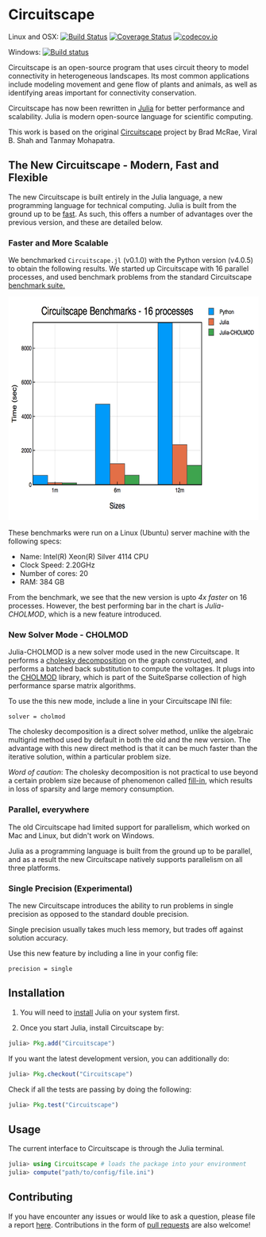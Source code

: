 # Circuitscape

Linux and OSX: [![Build Status](https://travis-ci.org/Circuitscape/Circuitscape.jl.svg?branch=master)](https://travis-ci.org/Circuitscape/Circuitscape.jl)
[![Coverage Status](https://coveralls.io/repos/github/Circuitscape/Circuitscape.jl/badge.svg?branch=master)](https://coveralls.io/github/Circuitscape/Circuitscape.jl?branch=master)
[![codecov.io](http://codecov.io/github/Circuitscape/Circuitscape.jl/coverage.svg?branch=master)](http://codecov.io/github/Circuitscape/Circuitscape.jl?branch=master)

Windows: [![Build status](https://ci.appveyor.com/api/projects/status/4a8u8985hq2mt569?svg=true)](https://ci.appveyor.com/project/ranjanan/circuitscape-jl)


Circuitscape is an open-source program that uses circuit theory to model connectivity 
in heterogeneous landscapes. Its most common applications include modeling movement and gene flow 
of plants and animals, as well as identifying areas important for connectivity conservation. 

Circuitscape has now been rewritten in [Julia](https://julialang.org) for better performance and scalability. Julia is modern open-source language for scientific computing. 

This work is based on the original [Circuitscape](https://github.com/Circuitscape/Circuitscape) project by Brad McRae, Viral B. Shah 
and Tanmay Mohapatra. 

## The New Circuitscape - Modern, Fast and Flexible

The new Circuitscape is built entirely in the Julia language, a new
programming language for technical computing. Julia is built from the
ground up to be [fast](http://julialang.org/benchmarks). As such, this offers a
number of advantages over the previous version, and these are detailed below.

### Faster and More Scalable

We benchmarked `Circuitscape.jl` (v0.1.0) with the Python version (v4.0.5) to obtain the
following results. We started up Circuitscape with 16 parallel processes,
and used benchmark problems from the standard Circuitscape 
[benchmark suite.](https://github.com/Circuitscape/BigTests)

<img src="/benchmark/benchmark.png" width=650 height=450>

These benchmarks were run on a Linux (Ubuntu) server machine with the following specs: 
* Name: Intel(R) Xeon(R) Silver 4114 CPU 
* Clock Speed: 2.20GHz
* Number of cores: 20  
* RAM: 384 GB

From the benchmark, we see that the new version is upto *4x faster*
on 16 processes. However, the best performing bar in the chart is 
_Julia-CHOLMOD_, which is a new feature introduced.

### New Solver Mode - CHOLMOD

Julia-CHOLMOD is a new solver mode used in the new Circuitscape. It performs a [cholesky
decomposition](https://en.wikipedia.org/wiki/Cholesky_decomposition) on the graph 
constructed, and performs a batched back substitution
to compute the voltages. It plugs into the 
[CHOLMOD](http://faculty.cse.tamu.edu/davis/suitesparse.html) library, 
which is part of the SuiteSparse collection of high performance sparse 
matrix algorithms.

To use the this new mode, include a line in your Circuitscape 
INI file:
```
solver = cholmod
```

The cholesky decomposition is a direct solver method, unlike the algebraic
multigrid method used by default in both the old and the new version.
The advantage with this new direct method is that it can be much faster than
the iterative solution, within a particular problem size. 

*Word of caution*: The cholesky decomposition is not practical
to use beyond a certain problem size because of phenomenon called
[fill-in](https://algowiki-project.org/en/Cholesky_method#Reordering_to_reduce_the_number_of_fill-in_elements), which results in loss of sparsity and large memory consumption.

### Parallel, everywhere 

The old Circuitscape had limited support for parallelism, which worked on Mac and
Linux, but didn't work on Windows. 

Julia as a programming language is built from the ground up to be parallel,
and as a result the new Circuitscape natively supports parallelism on all three
platforms.

### Single Precision (Experimental)

The new Circuitscape introduces the ability to run problems in
single precision as opposed to the standard double precision.

Single precision usually takes much less memory, but trades off
against solution accuracy. 

Use this new feature by including a line in your config file:
```
precision = single
```

## Installation 

1. You will need to [install](https://julialang.org/downloads/) Julia on your system first.  

2. Once you start Julia, install Circuitscape by: 

```julia
julia> Pkg.add("Circuitscape")
```

If you want the latest development version, you can additionally do: 

```julia
julia> Pkg.checkout("Circuitscape")
```

Check if all the tests are passing by doing the following:

```julia
julia> Pkg.test("Circuitscape")
```

## Usage

The current interface to Circuitscape is through the Julia terminal. 

```julia
julia> using Circuitscape # loads the package into your environment
julia> compute("path/to/config/file.ini")
```

## Contributing

If you have encounter any issues or would like to ask a question, please file 
a report [here](https://github.com/ranjanan/Circuitscape.jl/issues).
Contributions in the form of 
[pull requests](https://github.com/ranjanan/Circuitscape.jl/pulls) are also welcome! 
